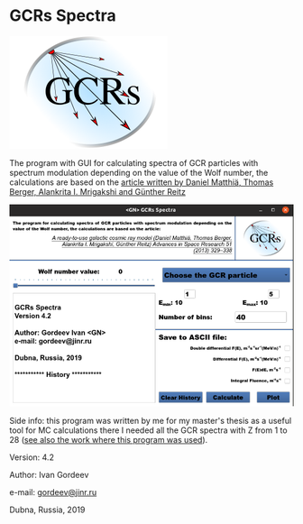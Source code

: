 # GCRs Spectra
![](https://github.com/GordoNice/GCRs_Spectra/blob/master/Logo.svg "GCRs Spectra Logo")

The program with GUI for calculating spectra of GCR particles with spectrum modulation
depending on the value of the Wolf number, the calculations are based on the
[article written by Daniel Matthiä, Thomas Berger, Alankrita I. Mrigakshi and Günther Reitz](https://www.sciencedirect.com/science/article/abs/pii/S0273117712005947) 

![alt text](https://github.com/GordoNice/GCRs_Spectra/blob/master/Screenshot.png "Screenshot of the program window")

Side info: this program was written by me for my master's thesis as a useful tool for MC calculations there I needed all the GCR spectra with Z from 1 to 28 ([see also the work where this program was used](https://link.springer.com/article/10.1007/s12036-020-9620-3)).

Version: 4.2

Author: Ivan Gordeev <GN>

e-mail: gordeev@jinr.ru

Dubna, Russia, 2019
